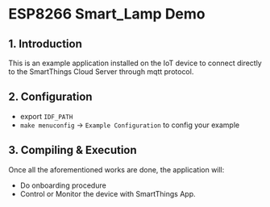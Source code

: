 # ESP8266 Smart_Lamp Demo

## 1. Introduction

This is an example application installed on the IoT device to connect directly to the SmartThings Cloud Server through mqtt protocol.

## 2. Configuration
* export `IDF_PATH`
* `make menuconfig` -> `Example Configuration` to config your example

## 3. Compiling & Execution

Once all the aforementioned works are done, the application will:

* Do onboarding procedure
* Control or Monitor the device with SmartThings App.

